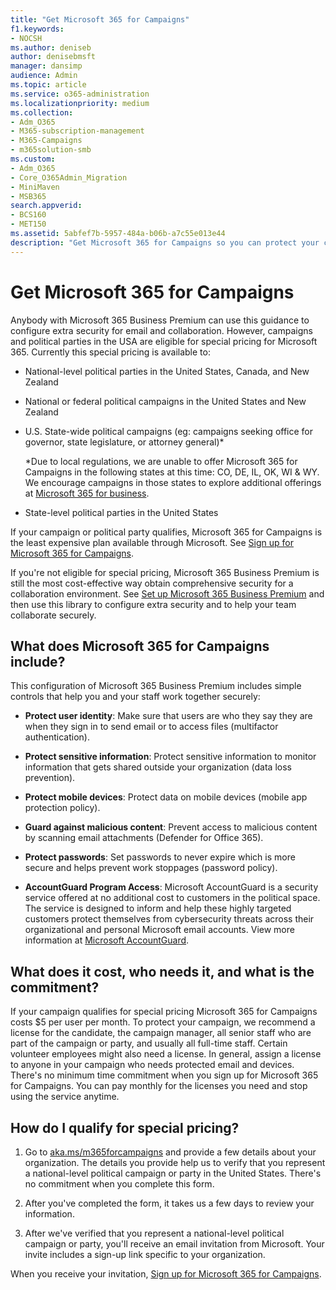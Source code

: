 ```yaml
---
title: "Get Microsoft 365 for Campaigns"
f1.keywords:
- NOCSH
ms.author: deniseb
author: denisebmsft
manager: dansimp
audience: Admin
ms.topic: article
ms.service: o365-administration
ms.localizationpriority: medium
ms.collection: 
- Adm_O365
- M365-subscription-management 
- M365-Campaigns
- m365solution-smb
ms.custom:
- Adm_O365
- Core_O365Admin_Migration
- MiniMaven
- MSB365
search.appverid:
- BCS160
- MET150
ms.assetid: 5abfef7b-5957-484a-b06b-a7c55e013e44
description: "Get Microsoft 365 for Campaigns so you can protect your campaign from cybersecurity threats to email, data, and communications."
---
```


# Get Microsoft 365 for Campaigns

Anybody with Microsoft 365 Business Premium can use this guidance to configure extra security for email and collaboration. However, campaigns and political parties in the USA are eligible for special pricing for Microsoft 365. Currently this special pricing is available to:

- National-level political parties in the United States, Canada, and New Zealand

- National or federal political campaigns in the United States and New Zealand

- U.S. State-wide political campaigns (eg: campaigns seeking office for governor, state legislature, or attorney general)*

    *Due to local regulations, we are unable to offer Microsoft 365 for Campaigns in the following states at this time: CO, DE, IL, OK, WI & WY. We encourage campaigns in those states to explore additional offerings at [Microsoft 365 for business](https://www.office.com/business).

- State-level political parties in the United States

If your campaign or political party qualifies, Microsoft 365 for Campaigns is the least expensive plan available through Microsoft. See [Sign up for Microsoft 365 for Campaigns](m365-campaigns-sign-up.md).  

If you're not eligible for special pricing, Microsoft 365 Business Premium is still the most cost-effective way obtain comprehensive security for a collaboration environment. See [Set up Microsoft 365 Business Premium](../business/set-up.md?toc=/microsoft-365/campaigns/toc.json&bc=/microsoft-365/campaigns/breadcrumb/toc.json) and then use this library to configure extra security and to help your team collaborate securely.

## What does Microsoft 365 for Campaigns include?

This configuration of Microsoft 365 Business Premium includes simple controls that help you and your staff work together securely:

- **Protect user identity**: Make sure that users are who they say they are when they sign in to send email or to access files (multifactor authentication).

- **Protect sensitive information**: Protect sensitive information to monitor information that gets shared outside your organization (data loss prevention).

- **Protect mobile devices**: Protect data on mobile devices (mobile app protection policy).

- **Guard against malicious content**: Prevent access to malicious content by scanning email attachments (Defender for Office 365).

- **Protect passwords**: Set passwords to never expire which is more secure and helps prevent work stoppages (password policy).

- **AccountGuard Program Access**: Microsoft AccountGuard is a security service offered at no additional cost to customers in the political space. The service is designed to inform and help these highly targeted customers protect themselves from cybersecurity threats across their organizational and personal Microsoft email accounts. View more information at [Microsoft AccountGuard](https://www.microsoftaccountguard.com/).

## What does it cost, who needs it, and what is the commitment?

If your campaign qualifies for special pricing Microsoft 365 for Campaigns costs $5 per user per month.
To protect your campaign, we recommend a license for the candidate, the campaign manager, all senior staff who are part of the campaign or party, and usually all full-time staff. Certain volunteer employees might also need a license. In general, assign a license to anyone in your campaign who needs protected email and devices.
There's no minimum time commitment when you sign up for Microsoft 365 for Campaigns. You can pay monthly for the licenses you need and stop using the service anytime.

## How do I qualify for special pricing?

1. Go to [aka.ms/m365forcampaigns](https://aka.ms/m365forcampaigns/) and provide a few details about your organization. The details you provide help us to verify that you represent a national-level political campaign or party in the United States. There's no commitment when you complete this form.

2. After you've completed the form, it takes us a few days to review your information.

3. After we've verified that you represent a national-level political campaign or party, you'll receive an email invitation from Microsoft. Your invite includes a sign-up link specific to your organization.

When you receive your invitation, [Sign up for Microsoft 365 for Campaigns](m365-campaigns-sign-up.md).
